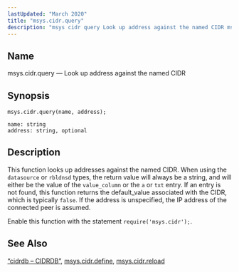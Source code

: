```yaml
---
lastUpdated: "March 2020"
title: "msys.cidr.query"
description: "msys cidr query Look up address against the named CIDR msys cidr query name address This function looks up addresses against the named CIDR When using the datasource or rbldnsd types the return value will always be a string and will either be the value of the value column or..."
---
```


<a name="lua.ref.msys.cidr.query"></a> 
## Name

msys.cidr.query — Look up address against the named CIDR

<a name="idp17676672"></a> 
## Synopsis

`msys.cidr.query(name, address);`

```
name: string
address: string, optional
```
<a name="idp17679680"></a> 
## Description

This function looks up addresses against the named CIDR. When using the `datasource` or `rbldnsd` types, the return value will always be a string, and will either be the value of the `value_column` or the `a` or `txt` entry. If an entry is not found, this function returns the default_value associated with the CIDR, which is typically `false`. If the address is unspecified, the IP address of the connected peer is assumed.

Enable this function with the statement `require('msys.cidr');`.

<a name="idp17686240"></a> 
## See Also

[“cidrdb – CIDRDB”](/momentum/4/modules/cidrdb), [msys.cidr.define](/momentum/4/lua/ref-msys-cidr-define), [msys.cidr.reload](/momentum/4/lua/ref-msys-cidr-reload)